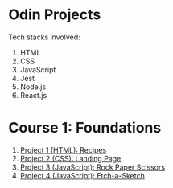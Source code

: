 # Odin Projects

Tech stacks involved: 
1) HTML
2) CSS 
3) JavaScript 
4) Jest 
5) Node.js 
6) React.js 

# Course 1: Foundations 
1. [Project 1 (HTML): Recipes](https://github.com/zongqiooi/odin-projects/tree/main/odin-recipes)
2. [Project 2 (CSS): Landing Page](https://github.com/zongqiooi/odin-projects/tree/main/odin-landing-page)
3. [Project 3 (JavaScript): Rock Paper Scissors](https://github.com/zongqiooi/odin-projects/tree/main/odin-rock-paper-scissors)
4. [Project 4 (JavaScript): Etch-a-Sketch](https://github.com/zongqiooi/odin-projects/tree/main/odin-etch-a-sketch)


